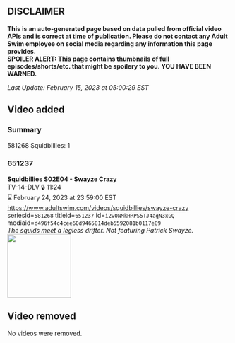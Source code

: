 ## DISCLAIMER
**This is an auto-generated page based on data pulled from official video APIs and is correct at time of publication. Please do not contact any Adult Swim employee on social media regarding any information this page provides.**  
**SPOILER ALERT: This page contains thumbnails of full episodes/shorts/etc. that might be spoilery to you. YOU HAVE BEEN WARNED.**  

_Last Update: February 15, 2023 at 05:00:29 EST_
## Video added
### Summary
581268 Squidbillies: 1  
### 651237
**Squidbillies S02E04 - Swayze Crazy**  
TV-14-DLV 🔒 11:24  
⌛ February 24, 2023 at 23:59:00 EST  
https://www.adultswim.com/videos/squidbillies/swayze-crazy  
seriesid=`581268` titleid=`651237` id=`i2vONMkHRPS5TJ4agN3xGQ` mediaid=`d496f54c4cee60d9465814deb5592081b0117e89`  
_The squids meet a legless drifter. Not featuring Patrick Swayze._  
<a href="https://media.cdn.adultswim.com/uploads/20200413/thumbnails/2_204131114229-squidbillies_010.jpg"><img src="https://media.cdn.adultswim.com/uploads/20200413/thumbnails/2_204131114229-squidbillies_010.jpg" height="144px" /></a>
## Video removed
No videos were removed.  
